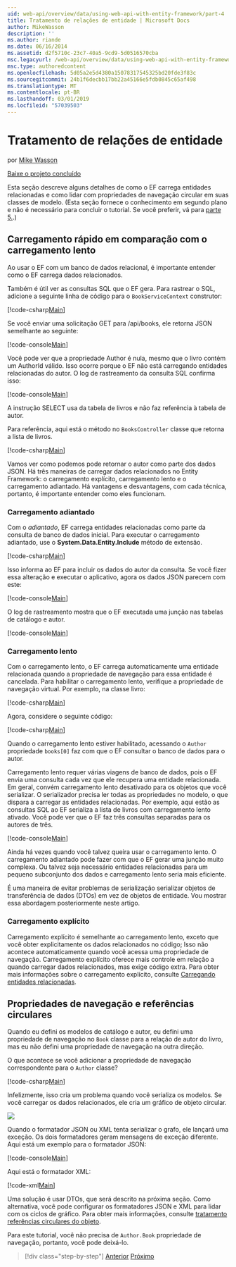 ```yaml
---
uid: web-api/overview/data/using-web-api-with-entity-framework/part-4
title: Tratamento de relações de entidade | Microsoft Docs
author: MikeWasson
description: ''
ms.author: riande
ms.date: 06/16/2014
ms.assetid: d2f5710c-23c7-40a5-9cd9-5d0516570cba
msc.legacyurl: /web-api/overview/data/using-web-api-with-entity-framework/part-4
msc.type: authoredcontent
ms.openlocfilehash: 5d05a2e5d4380a15078317545325bd20fde3f83c
ms.sourcegitcommit: 24b1f6decbb17bb22a45166e5fdb0845c65af498
ms.translationtype: MT
ms.contentlocale: pt-BR
ms.lasthandoff: 03/01/2019
ms.locfileid: "57039503"
---
```

<a name="handling-entity-relations"></a>Tratamento de relações de entidade
====================
por [Mike Wasson](https://github.com/MikeWasson)

[Baixe o projeto concluído](https://github.com/MikeWasson/BookService)

Esta seção descreve alguns detalhes de como o EF carrega entidades relacionadas e como lidar com propriedades de navegação circular em suas classes de modelo. (Esta seção fornece o conhecimento em segundo plano e não é necessário para concluir o tutorial. Se você preferir, vá para [parte 5.](part-5.md).)

## <a name="eager-loading-versus-lazy-loading"></a>Carregamento rápido em comparação com o carregamento lento

Ao usar o EF com um banco de dados relacional, é importante entender como o EF carrega dados relacionados.

Também é útil ver as consultas SQL que o EF gera. Para rastrear o SQL, adicione a seguinte linha de código para o `BookServiceContext` construtor:

[!code-csharp[Main](part-4/samples/sample1.cs)]

Se você enviar uma solicitação GET para /api/books, ele retorna JSON semelhante ao seguinte:

[!code-console[Main](part-4/samples/sample2.cmd)]

Você pode ver que a propriedade Author é nula, mesmo que o livro contém um AuthorId válido. Isso ocorre porque o EF não está carregando entidades relacionadas do autor. O log de rastreamento da consulta SQL confirma isso:

[!code-console[Main](part-4/samples/sample3.sql)]

A instrução SELECT usa da tabela de livros e não faz referência à tabela de autor.

Para referência, aqui está o método no `BooksController` classe que retorna a lista de livros.

[!code-csharp[Main](part-4/samples/sample4.cs)]

Vamos ver como podemos pode retornar o autor como parte dos dados JSON. Há três maneiras de carregar dados relacionados no Entity Framework: o carregamento explícito, carregamento lento e o carregamento adiantado. Há vantagens e desvantagens, com cada técnica, portanto, é importante entender como eles funcionam.

### <a name="eager-loading"></a>Carregamento adiantado

Com o *adiantado*, EF carrega entidades relacionadas como parte da consulta de banco de dados inicial. Para executar o carregamento adiantado, use o **System.Data.Entity.Include** método de extensão.

[!code-csharp[Main](part-4/samples/sample5.cs)]

Isso informa ao EF para incluir os dados do autor da consulta. Se você fizer essa alteração e executar o aplicativo, agora os dados JSON parecem com este:

[!code-console[Main](part-4/samples/sample6.cmd)]

O log de rastreamento mostra que o EF executada uma junção nas tabelas de catálogo e autor.

[!code-console[Main](part-4/samples/sample7.cmd)]

### <a name="lazy-loading"></a>Carregamento lento

Com o carregamento lento, o EF carrega automaticamente uma entidade relacionada quando a propriedade de navegação para essa entidade é cancelada. Para habilitar o carregamento lento, verifique a propriedade de navegação virtual. Por exemplo, na classe livro:

[!code-csharp[Main](part-4/samples/sample8.cs?highlight=6)]

Agora, considere o seguinte código:

[!code-csharp[Main](part-4/samples/sample9.cs)]

Quando o carregamento lento estiver habilitado, acessando o `Author` propriedade `books[0]` faz com que o EF consultar o banco de dados para o autor.

Carregamento lento requer várias viagens de banco de dados, pois o EF envia uma consulta cada vez que ele recupera uma entidade relacionada. Em geral, convém carregamento lento desativado para os objetos que você serializar. O serializador precisa ler todas as propriedades no modelo, o que dispara a carregar as entidades relacionadas. Por exemplo, aqui estão as consultas SQL ao EF serializa a lista de livros com carregamento lento ativado. Você pode ver que o EF faz três consultas separadas para os autores de três.

[!code-console[Main](part-4/samples/sample10.sql)]

Ainda há vezes quando você talvez queira usar o carregamento lento. O carregamento adiantado pode fazer com que o EF gerar uma junção muito complexa. Ou talvez seja necessário entidades relacionadas para um pequeno subconjunto dos dados e carregamento lento seria mais eficiente.

É uma maneira de evitar problemas de serialização serializar objetos de transferência de dados (DTOs) em vez de objetos de entidade. Vou mostrar essa abordagem posteriormente neste artigo.

### <a name="explicit-loading"></a>Carregamento explícito

Carregamento explícito é semelhante ao carregamento lento, exceto que você obter explicitamente os dados relacionados no código; Isso não acontece automaticamente quando você acessa uma propriedade de navegação. Carregamento explícito oferece mais controle em relação a quando carregar dados relacionados, mas exige código extra. Para obter mais informações sobre o carregamento explícito, consulte [Carregando entidades relacionadas](https://msdn.microsoft.com/data/jj574232#explicit).

## <a name="navigation-properties-and-circular-references"></a>Propriedades de navegação e referências circulares

Quando eu defini os modelos de catálogo e autor, eu defini uma propriedade de navegação no `Book` classe para a relação de autor do livro, mas eu não defini uma propriedade de navegação na outra direção.

O que acontece se você adicionar a propriedade de navegação correspondente para o `Author` classe?

[!code-csharp[Main](part-4/samples/sample11.cs?highlight=7)]

Infelizmente, isso cria um problema quando você serializa os modelos. Se você carregar os dados relacionados, ele cria um gráfico de objeto circular.

![](part-4/_static/image1.png)

Quando o formatador JSON ou XML tenta serializar o grafo, ele lançará uma exceção. Os dois formatadores geram mensagens de exceção diferente. Aqui está um exemplo para o formatador JSON:

[!code-console[Main](part-4/samples/sample12.cmd)]

Aqui está o formatador XML:

[!code-xml[Main](part-4/samples/sample13.xml)]

Uma solução é usar DTOs, que será descrito na próxima seção. Como alternativa, você pode configurar os formatadores JSON e XML para lidar com os ciclos de gráfico. Para obter mais informações, consulte [tratamento referências circulares do objeto](../../formats-and-model-binding/json-and-xml-serialization.md#handling_circular_object_references).

Para este tutorial, você não precisa de `Author.Book` propriedade de navegação, portanto, você pode deixá-lo.

> [!div class="step-by-step"]
> [Anterior](part-3.md)
> [Próximo](part-5.md)
